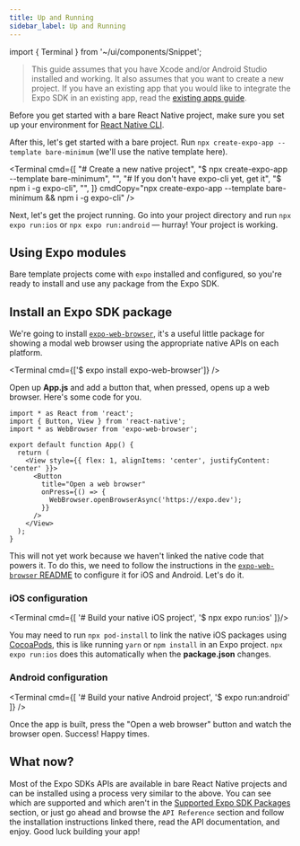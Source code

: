 ```yaml
---
title: Up and Running
sidebar_label: Up and Running
---
```


import { Terminal } from '~/ui/components/Snippet';

> This guide assumes that you have Xcode and/or Android Studio installed and working. It also assumes that you want to create a new project. If you have an existing app that you would like to integrate the Expo SDK in an existing app, read the [existing apps guide](../bare/existing-apps.md).

Before you get started with a bare React Native project, make sure you set up your environment for [React Native CLI](https://reactnative.dev/docs/environment-setup).

After this, let's get started with a bare project. Run `npx create-expo-app --template bare-minimum` (we'll use the native template here).

<Terminal cmd={[
"# Create a new native project",
"$ npx create-expo-app --template bare-minimum",
"",
"# If you don't have expo-cli yet, get it",
"$ npm i -g expo-cli",
"",
]} cmdCopy="npx create-expo-app --template bare-minimum && npm i -g expo-cli" />

Next, let's get the project running. Go into your project directory and run `npx expo run:ios` or `npx expo run:android` &mdash; hurray! Your project is working.

## Using Expo modules

Bare template projects come with `expo` installed and configured, so you're ready to install and use any package from the Expo SDK.

## Install an Expo SDK package

We're going to install [`expo-web-browser`](/versions/latest/sdk/webbrowser/), it's a useful little package for showing a modal web browser using the appropriate native APIs on each platform.

<Terminal cmd={['$ expo install expo-web-browser']} />

Open up **App.js** and add a button that, when pressed, opens up a web browser. Here's some code for you.

```tsx
import * as React from 'react';
import { Button, View } from 'react-native';
import * as WebBrowser from 'expo-web-browser';

export default function App() {
  return (
    <View style={{ flex: 1, alignItems: 'center', justifyContent: 'center' }}>
      <Button
        title="Open a web browser"
        onPress={() => {
          WebBrowser.openBrowserAsync('https://expo.dev');
        }}
      />
    </View>
  );
}
```

This will not yet work because we haven't linked the native code that powers it. To do this, we need to follow the instructions in the [`expo-web-browser` README](https://github.com/expo/expo/tree/main/packages/expo-web-browser) to configure it for iOS and Android. Let's do it.

### iOS configuration

<Terminal cmd={[
'# Build your native iOS project',
'$ npx expo run:ios'
]}/>

You may need to run `npx pod-install` to link the native iOS packages using [CocoaPods](https://cocoapods.org/), this is like running `yarn` or `npm install` in an Expo project. `npx expo run:ios` does this automatically when the **package.json** changes.

### Android configuration

<Terminal cmd={[
'# Build your native Android project',
'$ expo run:android'
]} />

Once the app is built, press the "Open a web browser" button and watch the browser open. Success! Happy times.

## What now?

Most of the Expo SDKs APIs are available in bare React Native projects and can be installed using a process very similar to the above. You can see which are supported and which aren't in the [Supported Expo SDK Packages](unimodules-full-list.md) section, or just go ahead and browse the `API Reference` section and follow the installation instructions linked there, read the API documentation, and enjoy. Good luck building your app!
